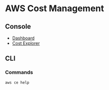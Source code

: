 # AWS Cost Management

<!--
https://github.com/Teevity/ice
-->

## Console

- [Dashboard](https://console.aws.amazon.com/cost-management/home)
- [Cost Explorer](https://console.aws.amazon.com/cost-management/home#/custom)

## CLI

### Commands

```sh
aws ce help
```

<!-- ### Usage

```sh
#
aws ce get-cost-and-usage
``` -->
